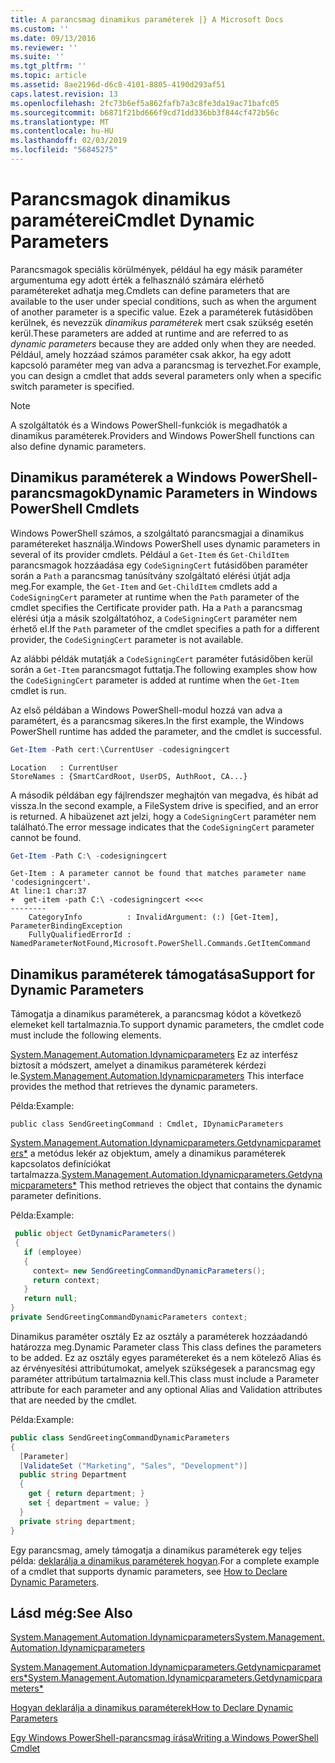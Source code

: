 ```yaml
---
title: A parancsmag dinamikus paraméterek |} A Microsoft Docs
ms.custom: ''
ms.date: 09/13/2016
ms.reviewer: ''
ms.suite: ''
ms.tgt_pltfrm: ''
ms.topic: article
ms.assetid: 8ae2196d-d6c8-4101-8805-4190d293af51
caps.latest.revision: 13
ms.openlocfilehash: 2fc73b6ef5a862fafb7a3c8fe3da19ac71bafc05
ms.sourcegitcommit: b6871f21bd666f9cd71dd336bb3f844cf472b56c
ms.translationtype: MT
ms.contentlocale: hu-HU
ms.lasthandoff: 02/03/2019
ms.locfileid: "56845275"
---
```

# <a name="cmdlet-dynamic-parameters"></a><span data-ttu-id="0b469-102">Parancsmagok dinamikus paraméterei</span><span class="sxs-lookup"><span data-stu-id="0b469-102">Cmdlet Dynamic Parameters</span></span>

<span data-ttu-id="0b469-103">Parancsmagok speciális körülmények, például ha egy másik paraméter argumentuma egy adott érték a felhasználó számára elérhető paramétereket adhatja meg.</span><span class="sxs-lookup"><span data-stu-id="0b469-103">Cmdlets can define parameters that are available to the user under special conditions, such as when the argument of another parameter is a specific value.</span></span> <span data-ttu-id="0b469-104">Ezek a paraméterek futásidőben kerülnek, és nevezzük *dinamikus paraméterek* mert csak szükség esetén kerül.</span><span class="sxs-lookup"><span data-stu-id="0b469-104">These parameters are added at runtime and are referred to as *dynamic parameters* because they are added only when they are needed.</span></span> <span data-ttu-id="0b469-105">Például, amely hozzáad számos paraméter csak akkor, ha egy adott kapcsoló paraméter meg van adva a parancsmag is tervezhet.</span><span class="sxs-lookup"><span data-stu-id="0b469-105">For example, you can design a cmdlet that adds several parameters only when a specific switch parameter is specified.</span></span>

> [!NOTE]
> <span data-ttu-id="0b469-106">A szolgáltatók és a Windows PowerShell-funkciók is megadhatók a dinamikus paraméterek.</span><span class="sxs-lookup"><span data-stu-id="0b469-106">Providers and Windows PowerShell functions can also define dynamic parameters.</span></span>

## <a name="dynamic-parameters-in-windows-powershell-cmdlets"></a><span data-ttu-id="0b469-107">Dinamikus paraméterek a Windows PowerShell-parancsmagok</span><span class="sxs-lookup"><span data-stu-id="0b469-107">Dynamic Parameters in Windows PowerShell Cmdlets</span></span>

<span data-ttu-id="0b469-108">Windows PowerShell számos, a szolgáltató parancsmagjai a dinamikus paramétereket használja.</span><span class="sxs-lookup"><span data-stu-id="0b469-108">Windows PowerShell uses dynamic parameters in several of its provider cmdlets.</span></span> <span data-ttu-id="0b469-109">Például a `Get-Item` és `Get-ChildItem` parancsmagok hozzáadása egy `CodeSigningCert` futásidőben paraméter során a `Path` a parancsmag tanúsítvány szolgáltató elérési útját adja meg.</span><span class="sxs-lookup"><span data-stu-id="0b469-109">For example, the `Get-Item` and `Get-ChildItem` cmdlets add a `CodeSigningCert` parameter at runtime when the `Path` parameter of the cmdlet specifies the Certificate provider path.</span></span> <span data-ttu-id="0b469-110">Ha a `Path` a parancsmag elérési útja a másik szolgáltatóhoz, a `CodeSigningCert` paraméter nem érhető el.</span><span class="sxs-lookup"><span data-stu-id="0b469-110">If the `Path` parameter of the cmdlet specifies a path for a different provider, the `CodeSigningCert` parameter is not available.</span></span>

<span data-ttu-id="0b469-111">Az alábbi példák mutatják a `CodeSigningCert` paraméter futásidőben kerül során a `Get-Item` parancsmagot futtatja.</span><span class="sxs-lookup"><span data-stu-id="0b469-111">The following examples show how the `CodeSigningCert` parameter is added at runtime when the `Get-Item` cmdlet is run.</span></span>

<span data-ttu-id="0b469-112">Az első példában a Windows PowerShell-modul hozzá van adva a paramétert, és a parancsmag sikeres.</span><span class="sxs-lookup"><span data-stu-id="0b469-112">In the first example, the Windows PowerShell runtime has added the parameter, and the cmdlet is successful.</span></span>

```powershell
Get-Item -Path cert:\CurrentUser -codesigningcert
```

```output
Location   : CurrentUser
StoreNames : {SmartCardRoot, UserDS, AuthRoot, CA...}
```

<span data-ttu-id="0b469-113">A második példában egy fájlrendszer meghajtón van megadva, és hibát ad vissza.</span><span class="sxs-lookup"><span data-stu-id="0b469-113">In the second example, a FileSystem drive is specified, and an error is returned.</span></span> <span data-ttu-id="0b469-114">A hibaüzenet azt jelzi, hogy a `CodeSigningCert` paraméter nem található.</span><span class="sxs-lookup"><span data-stu-id="0b469-114">The error message indicates that the `CodeSigningCert` parameter cannot be found.</span></span>

```powershell
Get-Item -Path C:\ -codesigningcert
```

```output
Get-Item : A parameter cannot be found that matches parameter name 'codesigningcert'.
At line:1 char:37
+  get-item -path C:\ -codesigningcert <<<<
--------
    CategoryInfo          : InvalidArgument: (:) [Get-Item], ParameterBindingException
    FullyQualifiedErrorId : NamedParameterNotFound,Microsoft.PowerShell.Commands.GetItemCommand
```

## <a name="support-for-dynamic-parameters"></a><span data-ttu-id="0b469-115">Dinamikus paraméterek támogatása</span><span class="sxs-lookup"><span data-stu-id="0b469-115">Support for Dynamic Parameters</span></span>

<span data-ttu-id="0b469-116">Támogatja a dinamikus paraméterek, a parancsmag kódot a következő elemeket kell tartalmaznia.</span><span class="sxs-lookup"><span data-stu-id="0b469-116">To support dynamic parameters, the cmdlet code must include the following elements.</span></span>

<span data-ttu-id="0b469-117">[System.Management.Automation.Idynamicparameters](/dotnet/api/System.Management.Automation.IDynamicParameters) Ez az interfész biztosít a módszert, amelyet a dinamikus paraméterek kérdezi le.</span><span class="sxs-lookup"><span data-stu-id="0b469-117">[System.Management.Automation.Idynamicparameters](/dotnet/api/System.Management.Automation.IDynamicParameters) This interface provides the method that retrieves the dynamic parameters.</span></span>

<span data-ttu-id="0b469-118">Példa:</span><span class="sxs-lookup"><span data-stu-id="0b469-118">Example:</span></span>

`public class SendGreetingCommand : Cmdlet, IDynamicParameters`

<span data-ttu-id="0b469-119">[System.Management.Automation.Idynamicparameters.Getdynamicparameters\*](/dotnet/api/System.Management.Automation.IDynamicParameters.GetDynamicParameters) a metódus lekér az objektum, amely a dinamikus paraméterek kapcsolatos definíciókat tartalmazza.</span><span class="sxs-lookup"><span data-stu-id="0b469-119">[System.Management.Automation.Idynamicparameters.Getdynamicparameters\*](/dotnet/api/System.Management.Automation.IDynamicParameters.GetDynamicParameters) This method retrieves the object that contains the dynamic parameter definitions.</span></span>

<span data-ttu-id="0b469-120">Példa:</span><span class="sxs-lookup"><span data-stu-id="0b469-120">Example:</span></span>

```csharp
 public object GetDynamicParameters()
 {
   if (employee)
   {
     context= new SendGreetingCommandDynamicParameters();
     return context;
   }
   return null;
}
private SendGreetingCommandDynamicParameters context;
```

<span data-ttu-id="0b469-121">Dinamikus paraméter osztály Ez az osztály a paraméterek hozzáadandó határozza meg.</span><span class="sxs-lookup"><span data-stu-id="0b469-121">Dynamic Parameter class This class defines the parameters to be added.</span></span> <span data-ttu-id="0b469-122">Ez az osztály egyes paramétereket és a nem kötelező Alias és az érvényesítési attribútumokat, amelyek szükségesek a parancsmag egy paraméter attribútum tartalmaznia kell.</span><span class="sxs-lookup"><span data-stu-id="0b469-122">This class must include a Parameter attribute for each parameter and any optional Alias and Validation attributes that are needed by the cmdlet.</span></span>

<span data-ttu-id="0b469-123">Példa:</span><span class="sxs-lookup"><span data-stu-id="0b469-123">Example:</span></span>

```csharp
public class SendGreetingCommandDynamicParameters
{
  [Parameter]
  [ValidateSet ("Marketing", "Sales", "Development")]
  public string Department
  {
    get { return department; }
    set { department = value; }
  }
  private string department;
}
```

<span data-ttu-id="0b469-124">Egy parancsmag, amely támogatja a dinamikus paraméterek egy teljes példa: [deklarálja a dinamikus paraméterek hogyan](./how-to-declare-dynamic-parameters.md).</span><span class="sxs-lookup"><span data-stu-id="0b469-124">For a complete example of a cmdlet that supports dynamic parameters, see [How to Declare Dynamic Parameters](./how-to-declare-dynamic-parameters.md).</span></span>

## <a name="see-also"></a><span data-ttu-id="0b469-125">Lásd még:</span><span class="sxs-lookup"><span data-stu-id="0b469-125">See Also</span></span>

[<span data-ttu-id="0b469-126">System.Management.Automation.Idynamicparameters</span><span class="sxs-lookup"><span data-stu-id="0b469-126">System.Management.Automation.Idynamicparameters</span></span>](/dotnet/api/System.Management.Automation.IDynamicParameters)

[<span data-ttu-id="0b469-127">System.Management.Automation.Idynamicparameters.Getdynamicparameters\*</span><span class="sxs-lookup"><span data-stu-id="0b469-127">System.Management.Automation.Idynamicparameters.Getdynamicparameters\*</span></span>](/dotnet/api/System.Management.Automation.IDynamicParameters.GetDynamicParameters)

[<span data-ttu-id="0b469-128">Hogyan deklarálja a dinamikus paraméterek</span><span class="sxs-lookup"><span data-stu-id="0b469-128">How to Declare Dynamic Parameters</span></span>](./how-to-declare-dynamic-parameters.md)

[<span data-ttu-id="0b469-129">Egy Windows PowerShell-parancsmag írása</span><span class="sxs-lookup"><span data-stu-id="0b469-129">Writing a Windows PowerShell Cmdlet</span></span>](./writing-a-windows-powershell-cmdlet.md)
